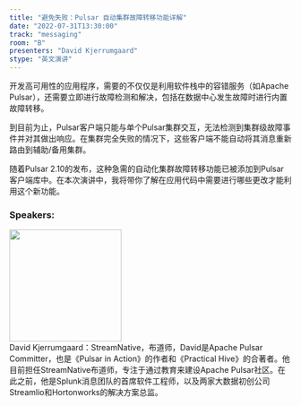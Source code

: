 ```yaml
---
title: "避免失败：Pulsar 自动集群故障转移功能详解"
date: "2022-07-31T13:30:00"
track: "messaging"
room: "B"
presenters: "David Kjerrumgaard"
stype: "英文演讲"
---
```

开发高可用性的应用程序，需要的不仅仅是利用软件栈中的容错服务（如Apache Pulsar），还需要立即进行故障检测和解决，包括在数据中心发生故障时进行内置故障转移。

到目前为止，Pulsar客户端只能与单个Pulsar集群交互，无法检测到集群级故障事件并对其做出响应。在集群完全失败的情况下，这些客户端不能自动将其消息重新路由到辅助/备用集群。

随着Pulsar 2.10的发布，这种急需的自动化集群故障转移功能已被添加到Pulsar客户端库中。在本次演讲中，我将带你了解在应用代码中需要进行哪些更改才能利用这个新功能。
### Speakers: 
<img src="images/speaker/1019.png" width="200" /><br>David Kjerrumgaard：StreamNative，布道师，David是Apache Pulsar Committer，也是《Pulsar in Action》的作者和《Practical Hive》的合著者。他目前担任StreamNative布道师，专注于通过教育来建设Apache Pulsar社区。在此之前，他是Splunk消息团队的首席软件工程师，以及两家大数据初创公司Streamlio和Hortonworks的解决方案总监。

 